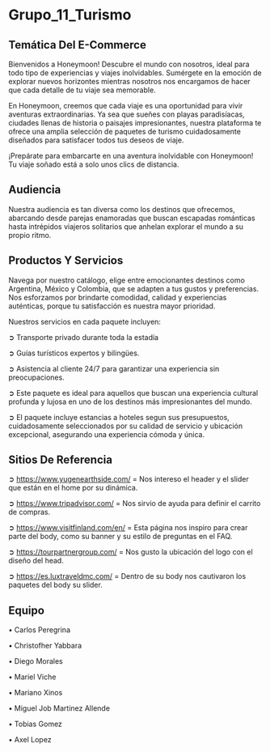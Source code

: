 # Grupo_11_Turismo

Temática Del E-Commerce
-----------------------------------------------------------------------------------------------
Bienvenidos a Honeymoon!
Descubre el mundo con nosotros, ideal para todo tipo de experiencias y viajes inolvidables. 
Sumérgete en la emoción de explorar nuevos horizontes mientras nosotros nos encargamos de hacer que cada detalle de tu viaje sea memorable.

En Honeymoon, creemos que cada viaje es una oportunidad para vivir aventuras extraordinarias. Ya sea que sueñes con playas paradisíacas, ciudades llenas de historia o paisajes impresionantes, nuestra plataforma te ofrece una amplia selección de paquetes de turismo cuidadosamente diseñados para satisfacer todos tus deseos de viaje. 

¡Prepárate para embarcarte en una aventura inolvidable con Honeymoon! Tu viaje soñado está a solo unos clics de distancia.


Audiencia
----------------------------------------------------------
Nuestra audiencia es tan diversa como los destinos que ofrecemos, abarcando desde parejas enamoradas que buscan escapadas románticas hasta intrépidos viajeros solitarios que anhelan explorar el mundo a su propio ritmo.



Productos Y Servicios 
------------------
Navega por nuestro catálogo, elige entre emocionantes destinos como Argentina, México y Colombia, que se adapten a tus gustos y preferencias. Nos esforzamos por brindarte comodidad, calidad y experiencias auténticas, porque tu satisfacción es nuestra mayor prioridad.

Nuestros servicios en cada paquete incluyen:

➲ Transporte privado durante toda la estadía

➲ Guías turísticos expertos y bilingües.

➲ Asistencia al cliente 24/7 para garantizar una experiencia sin preocupaciones.

➲ Este paquete es ideal para aquellos que buscan una experiencia cultural profunda y lujosa en uno de los destinos más impresionantes del mundo.

➲ El paquete incluye estancias a hoteles segun sus presupuestos, cuidadosamente seleccionados por su calidad de servicio y ubicación excepcional, asegurando una experiencia cómoda y única.


Sitios De Referencia
----------------------

➲ https://www.yugenearthside.com/ = Nos intereso el header y el slider que están en el home por su dinámica.

➲ https://www.tripadvisor.com/ = Nos sirvio de ayuda para definir el carrito de compras.

➲ https://www.visitfinland.com/en/ = Esta página nos inspiro para crear parte del body, como su banner y su estilo de preguntas en el FAQ.

➲ https://tourpartnergroup.com/ = Nos gusto la ubicación del logo con el diseño del head.

➲ https://es.luxtraveldmc.com/ = Dentro de su body nos cautivaron los paquetes del body su slider.


Equipo
-------------------------------

• Carlos Peregrina

• Christofher Yabbara

• Diego Morales

• Mariel Viche

• Mariano Xinos

• Miguel Job Martinez Allende

• Tobias Gomez

• Axel Lopez
